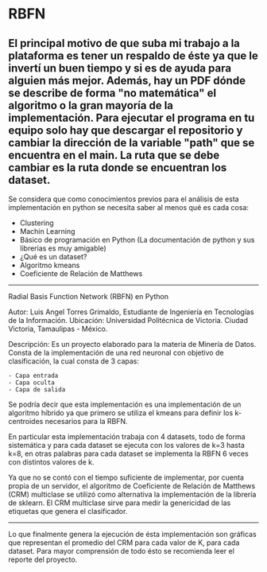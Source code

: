 # RBFN
El principal motivo de que suba mi trabajo a la plataforma es tener un respaldo de éste ya que le invertí un buen tiempo y
si es de ayuda para alguien más mejor. Además, hay un PDF dónde se describe de forma "no matemática" el algoritmo o la gran
mayoría de la implementación. Para ejecutar el programa en tu equipo solo hay que descargar el repositorio y cambiar la dirección de la variable "path" que se encuentra en el main. La ruta que se debe cambiar es la ruta donde se encuentran los dataset.
-------------------------------------------------------------------------------------------------------------------------------
Se considera que como conocimientos previos para el análisis de esta implementación en python se necesita saber al menos qué es
cada cosa:

  - Clustering
  - Machin Learning
  - Básico de programación en Python (La documentación de python y sus librerias es muy amigable)
  - ¿Qué es un dataset?
  - Algoritmo kmeans
  - Coeficiente de Relación de Matthews

-------------------------------------------------------------------------------------------------------------------------------

Radial Basis Function Network (RBFN) en Python

Autor: Luis Angel Torres Grimaldo, Estudiante de Ingeniería en Tecnologías de la Información.
Ubicación: Universidad Politécnica de Victoria. Ciudad Victoria, Tamaulipas - México.

Descripción:
  Es un proyecto elaborado para la materia de Minería de Datos. Consta de la implementación de una red neuronal con objetivo
  de clasificación, la cual consta de 3 capas:
  
    - Capa entrada
    - Capa oculta
    - Capa de salida
    
  Se podría decir que esta implementación es una implementación de un algoritmo híbrido ya que primero se utiliza el kmeans
  para definir los k-centroides necesarios para la RBFN.
  
  En particular esta implementación trabaja con 4 datasets, todo de forma sistemática y para cada dataset se ejecuta con los
  valores de k=3 hasta k=8, en otras palabras para cada dataset se implementa la RBFN 6 veces con distintos valores de k.
  
  Ya que no se contó con el tiempo suficiente de implementar, por cuenta propia de un servidor, el algoritmo de Coeficiente de Relación de Matthews (CRM) multiclase se utilizó como alternativa la implementación de la librería de sklearn. El CRM multiclase sirve para medir la genericidad de las etiquetas que genera el clasificador.

--------------------------------------------------------------------------------------------------------------------------------

  Lo que finalmente genera la ejecución de ésta implementación son gráficas que representan el promedio del CRM para cada valor de K, para cada dataset. Para mayor comprensión de todo ésto se recomienda leer el reporte del proyecto.  
  
